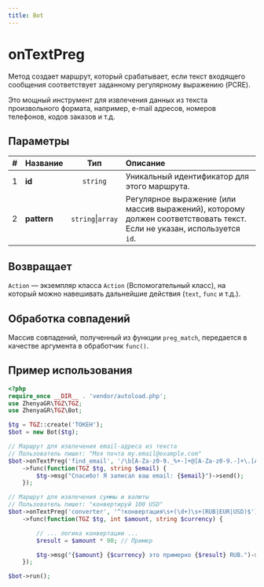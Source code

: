 ```yaml
---
title: Bot
---
```


# onTextPreg
Метод создает маршрут, который срабатывает, если текст входящего сообщения соответствует заданному регулярному выражению (PCRE).

Это мощный инструмент для извлечения данных из текста произвольного формата, например, e-mail адресов, номеров телефонов, кодов заказов и т.д.

## Параметры
| # |  Название |      Тип       | Описание                                                                                                |
|:-:|:----------|:--------------:|:--------------------------------------------------------------------------------------------------------|
| 1 | **id**    | `string`       | Уникальный идентификатор для этого маршрута.                                                            |
| 2 | **pattern** | `string`\|`array` | Регулярное выражение (или массив выражений), которому должен соответствовать текст. Если не указан, используется `id`. |

## Возвращает
`Action` — экземпляр класса `Action` (Вспомогательный класс), на который можно навешивать дальнейшие действия (`text`, `func` и т.д.).

## Обработка совпадений
Массив совпадений, полученный из функции `preg_match`, передается в качестве аргумента в обработчик `func()`.

## Пример использования
```php
<?php
require_once __DIR__ . 'vendor/autoload.php';
use ZhenyaGR\TGZ\TGZ;
use ZhenyaGR\TGZ\Bot;

$tg = TGZ::create('ТОКЕН');
$bot = new Bot($tg);

// Маршрут для извлечения email-адреса из текста
// Пользователь пишет: "Моя почта my.email@example.com"
$bot->onTextPreg('find_email', '/\b[A-Za-z0-9._%+-]+@[A-Za-z0-9.-]+\.[A-Z|a-z]{2,}\b/')
    ->func(function(TGZ $tg, string $email) {
        $tg->msg("Спасибо! Я записал ваш email: {$email}")->send();
    });

// Маршрут для извлечения суммы и валюты
// Пользователь пишет: "конвертируй 100 USD"
$bot->onTextPreg('converter', '^!конвертация\s+(\d+)\s+(RUB|EUR|USD)$')
    ->func(function(TGZ $tg, int $amount, string $currency) {

        // ... логика конвертации ...
        $result = $amount * 90; // Пример

        $tg->msg("{$amount} {$currency} это примерно {$result} RUB.")->send();
    });

$bot->run();
```
